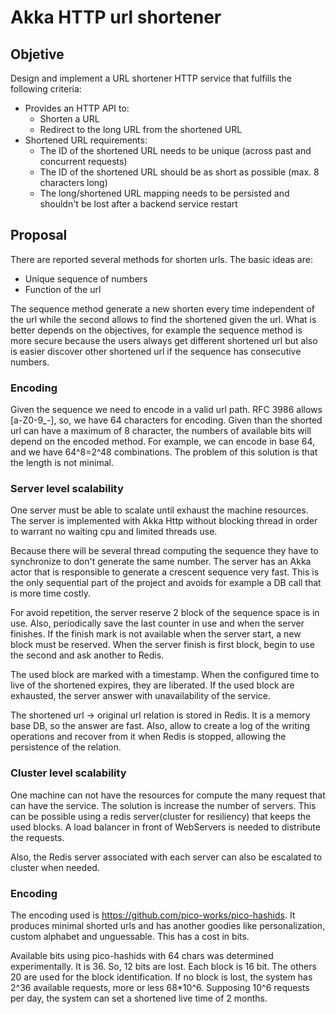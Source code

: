 # Akka HTTP url shortener

## Objetive

Design and implement a URL shortener HTTP service that fulfills the following criteria:

* Provides an HTTP API to:
  * Shorten a URL
  * Redirect to the long URL from the shortened URL
* Shortened URL requirements:
  * The ID of the shortened URL needs to be unique (across past and concurrent requests)
  * The ID of the shortened URL should be as short as possible (max. 8 characters long)
  * The long/shortened URL mapping needs to be persisted and shouldn't be lost after a backend service restart

## Proposal

There are reported several methods for shorten urls. The basic ideas are:

* Unique sequence of numbers
* Function of the url

The sequence method generate a new shorten every time independent of the url
while the second allows to find the shortened given the url.
What is better depends on the objectives, for example the sequence method is more secure
because the users always get different shortened url but also is easier discover other shortened url
if the sequence has consecutive numbers.

### Encoding

Given the sequence we need to encode in a valid url path.
RFC 3986 allows [a-Z0-9_-], so, we have 64 characters for encoding.
Given than the shorted url can have a maximum of 8 character,
the numbers of available bits will depend on the encoded method. For example,
we can encode in base 64, and we have 64^8=2^48 combinations.
The problem of this solution is that the length is not minimal.

### Server level scalability

One server must be able to scalate until exhaust the machine resources.
The server is implemented with Akka Http without blocking thread in order to
warrant no waiting cpu and limited threads use.

Because there will be several thread computing the
sequence they have to synchronize to don't generate the same number. The server has an Akka actor
that is responsible to generate a crescent sequence very fast. This is the only sequential part of the project
and avoids for example a DB call that is more time costly.

For avoid repetition, the server reserve 2 block
of the sequence space is in use. Also, periodically save the last counter in use and when the server finishes.
If the finish mark is not available when the server start, a new block must be reserved. When the server finish is
first block, begin to use the second and ask another to Redis.

The used block are marked with a timestamp. When the configured time to live of the shortened expires, they are
liberated.
If the used block are exhausted, the server answer with unavailability of the service.

The shortened url -> original url relation is stored in Redis. It is a memory base DB, so the answer are fast.
Also, allow to create a log of the writing operations and recover from it when Redis is stopped,
allowing the persistence of the relation.

### Cluster level scalability

One machine can not have the resources for compute the many request that can have the service.
The solution is increase the number of servers. This can be possible using a redis server(cluster for resiliency)
that keeps the used blocks. A load balancer in front of WebServers is needed to distribute the requests.

Also, the Redis server associated with each server can also be escalated to cluster when needed.

### Encoding

The encoding used is https://github.com/pico-works/pico-hashids.
It produces minimal shorted urls and has another goodies like personalization,
custom alphabet and unguessable. This has a cost in bits.

Available bits using pico-hashids with 64 chars was determined experimentally. It is 36.
So, 12 bits are lost.
Each block is 16 bit. The others 20 are used for the block identification.
If no block is lost, the system has 2^36 available requests, more or less 68*10^6.
Supposing 10^6 requests per day, the system can set a shortened live time of 2 months.  
